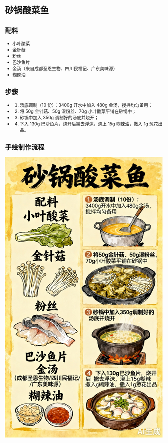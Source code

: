 # 砂锅酸菜鱼

## 配料
- 小叶酸菜
- 金针菇
- 粉丝
- 巴沙鱼片
- 金汤（来自成都圣恩生物、四川民福记、广东美味源）
- 糊辣油

## 步骤
- 1. 汤底调制（10 份）：3400g 开水中加入 480g 金汤，搅拌均匀备用；
- 2. 将 50g 金针菇、50g 湿粉丝、70g 小叶酸菜平铺在砂锅中；
- 3. 砂锅中加入 350g 调制好的汤底并烧开；
- 4. 下入 130g 巴沙鱼片，烧开后撇去浮沫，浇上 15g 糊辣油，撒入 1g 葱花出品。

## 手绘制作流程

![手绘制作流程](../images/砂锅菜/砂锅酸菜鱼.jpg)

